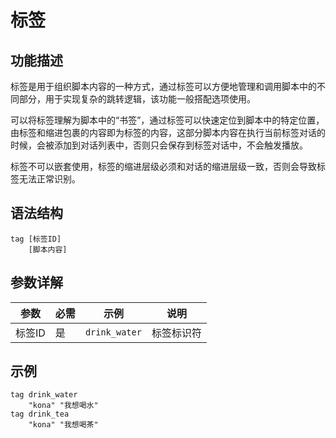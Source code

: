 # 标签

## 功能描述

标签是用于组织脚本内容的一种方式，通过标签可以方便地管理和调用脚本中的不同部分，用于实现复杂的跳转逻辑，该功能一般搭配选项使用。

可以将标签理解为脚本中的“书签”，通过标签可以快速定位到脚本中的特定位置，由标签和缩进包裹的内容即为标签的内容，这部分脚本内容在执行当前标签对话的时候，会被添加到对话列表中，否则只会保存到标签对话中，不会触发播放。

标签不可以嵌套使用，标签的缩进层级必须和对话的缩进层级一致，否则会导致标签无法正常识别。


## 语法结构
```text
tag [标签ID]
    [脚本内容]
```

## 参数详解
| 参数 | 必需 | 示例 | 说明 |
|------|------|------|------|
| 标签ID | 是 | `drink_water` | 标签标识符 |


## 示例

```text
tag drink_water
    "kona" "我想喝水"
tag drink_tea
    "kona" "我想喝茶"
```
